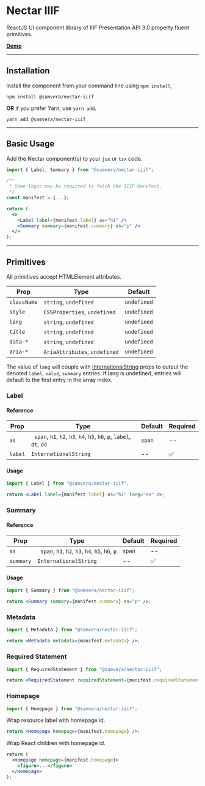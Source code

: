 # Nectar IIIF

ReactJS UI component library of IIIF Presentation API 3.0 property fluent primitives.

[**Demo**](https://samvera-labs.github.io/nectar-iiif)

---

<h2 id="installation">Installation</h2>

Install the component from your command line using `npm install`,

```shell
npm install @samvera/nectar-iiif
```

**OR** if you prefer Yarn, use `yarn add`.

```shell
yarn add @samvera/nectar-iiif
```

---

<h2 id="basic-usage">Basic Usage</h2>

Add the Nectar component(s) to your `jsx` or `tsx` code.

```jsx
import { Label, Summary } from "@samvera/nectar-iiif";
```

```jsx
/**
 * Some logic may be required to fetch the IIIF Manifest.
 */
const manifest = {...};

return (
  <>
    <Label label={manifest.label} as="h1" />
    <Summary summary={manifest.summary} as="p" />
  </>
);
```

---

## Primitives

All primitives accept HTMLElement attributes.

| Prop        | Type                          | Default     |
| ----------- | ----------------------------- | ----------- |
| `className` | `string`, `undefined`         | `undefined` |
| `style`     | `CSSProperties`, `undefined`  | `undefined` |
| `lang`      | `string`, `undefined`         | `undefined` |
| `title`     | `string`, `undefined`         | `undefined` |
| `data-*`    | `string`, `undefined`         | `undefined` |
| `aria-*`    | `AriaAttributes`, `undefined` | `undefined` |

The value of `lang` will couple with [InternationalString](https://github.com/IIIF-Commons/presentation-3-types/blob/main/iiif/descriptive.d.ts#L6-L8) props to output the denoted `label`, `value`, `summary` entries. If lang is undefined, entries will default to the first entry in the array index.

### Label

#### Reference

| Prop    | Type                                                                  | Default | Required           |
| ------- | --------------------------------------------------------------------- | ------- | ------------------ |
| `as`    | ` span`, `h1`, `h2`, `h3`, `h4`, `h5`, `h6`, `p`, `label`, `dt`, `dd` | `span`  | --                 |
| `label` | `InternationalString`                                                 | --      | :white_check_mark: |

#### Usage

```jsx
import { Label } from "@samvera/nectar-iiif";
```

```jsx
return <Label label={manifest.label} as="h1" lang="en" />;
```

### Summary

#### Reference

| Prop      | Type                                             | Default | Required           |
| --------- | ------------------------------------------------ | ------- | ------------------ |
| `as`      | ` span`, `h1`, `h2`, `h3`, `h4`, `h5`, `h6`, `p` | `span`  | --                 |
| `summary` | `InternationalString`                            | --      | :white_check_mark: |

#### Usage

```jsx
import { Summary } from "@samvera/nectar-iiif";
```

```jsx
return <Summary summary={manifest.summary} as="p" />;
```

### Metadata

```jsx
import { Metadata } from "@samvera/nectar-iiif";
```

```jsx
return <Metadata metadata={manifest.metadata} />;
```

### Required Statement

```jsx
import { RequiredStatement } from "@samvera/nectar-iiif";
```

```jsx
return <RequiredStatement requiredStatement={manifest.requiredStatement} />;
```

### Homepage

```jsx
import { Homepage } from "@samvera/nectar-iiif";
```

Wrap resource label with homepage id.

```jsx
return <Homepage homepage={manifest.homepage} />;
```

Wrap React children with homepage id.

```jsx
return (
  <Homepage homepage={manifest.homepage}>
    <figure>...</figure>
  </Homepage>
);
```
